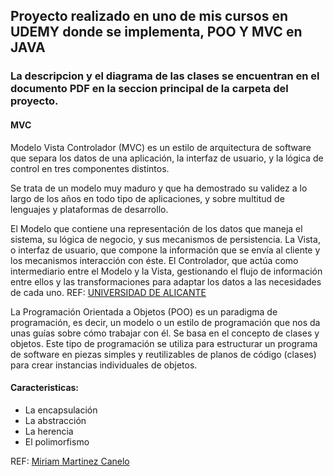 ## Proyecto realizado en uno de mis cursos en UDEMY donde se implementa, POO Y MVC en JAVA 
### La descripcion y el diagrama de las clases se encuentran en el documento PDF en la seccion principal de la carpeta del proyecto.
#### MVC
<p>
  Modelo Vista Controlador (MVC) es un estilo de arquitectura de software que separa los datos de una aplicación, la interfaz de usuario, y la lógica de control en tres       componentes distintos.

  Se trata de un modelo muy maduro y que ha demostrado su validez a lo largo de los años en todo tipo de aplicaciones, y sobre multitud de lenguajes y plataformas de desarrollo.

  El Modelo que contiene una representación de los datos que maneja el sistema, su lógica de negocio, y sus mecanismos de persistencia.
  La Vista, o interfaz de usuario, que compone la información que se envía al cliente y los mecanismos interacción con éste.
  El Controlador, que actúa como intermediario entre el Modelo y la Vista, gestionando el flujo de información entre ellos y las transformaciones para adaptar los datos a las  necesidades de cada uno.
  REF: [UNIVERSIDAD DE ALICANTE](https://si.ua.es/es/documentacion/asp-net-mvc-3/1-dia/modelo-vista-controlador-mvc.html#:~:text=Modelo%20Vista%20Controlador%20(MVC)%20es,control%20en%20tres%20componentes%20distintos.&text=La%20Vista%2C%20o%20interfaz%20de,los%20mecanismos%20interacci%C3%B3n%20con%20%C3%A9ste.)
<p/> 
<p>
  La Programación Orientada a Objetos (POO) es un paradigma de programación, es decir, un modelo o un estilo de programación que nos da unas guías sobre cómo trabajar con él. Se basa en el concepto de clases y objetos. Este tipo de programación se utiliza para estructurar un programa de software en piezas simples y reutilizables de planos de código (clases) para crear instancias individuales de objetos. 
  
  #### Caracteristicas:
  
  - La encapsulación
  - La abstracción
  - La herencia
  - El polimorfismo
  
  REF: [Miriam Martinez Canelo](https://profile.es/blog/que-es-la-programacion-orientada-a-objetos/)
 </p>
 

